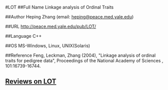 #LOT
##Full Name
Linkage analysis of Ordinal Traits

##Author
Heping Zhang (email: heping@peace.med.yale.edu)

##URL
http://peace.med.yale.edu/pub/LOT/

##Language
C++

##OS
MS-Windows, Linux, UNIX(Solaris)

##Reference
Feng, Leckman, Zhang (2004), "Linkage analysis of ordinal traits for pedigree data", Proceedings of the National Academy of Sciences , 101:16739-16744.


## [Reviews on LOT](https://github.com/gaow/genetic-analysis-software/issues/285)